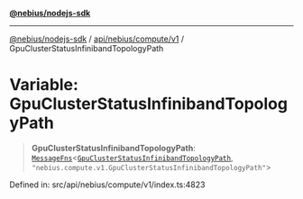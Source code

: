 [**@nebius/nodejs-sdk**](../../../../../README.md)

***

[@nebius/nodejs-sdk](../../../../../README.md) / [api/nebius/compute/v1](../README.md) / GpuClusterStatusInfinibandTopologyPath

# Variable: GpuClusterStatusInfinibandTopologyPath

> **GpuClusterStatusInfinibandTopologyPath**: [`MessageFns`](../../../../../runtime/protos/core/interfaces/MessageFns.md)\<[`GpuClusterStatusInfinibandTopologyPath`](../interfaces/GpuClusterStatusInfinibandTopologyPath.md), `"nebius.compute.v1.GpuClusterStatusInfinibandTopologyPath"`\>

Defined in: src/api/nebius/compute/v1/index.ts:4823
